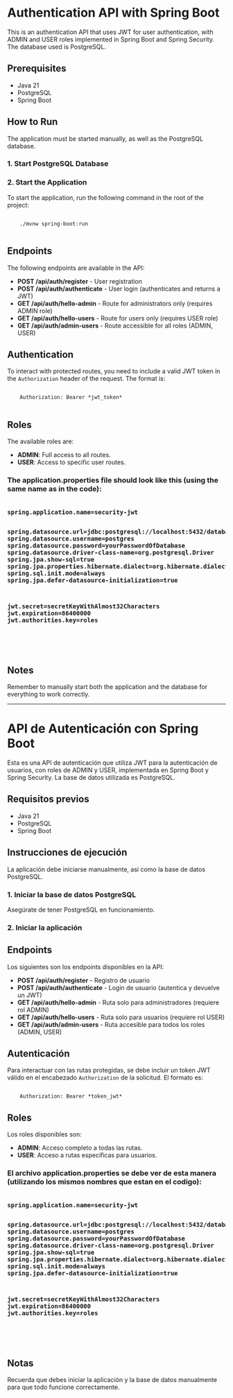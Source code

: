 <h1>Authentication API with Spring Boot</h1>
    <p>This is an authentication API that uses JWT for user authentication, with ADMIN and USER roles implemented in Spring Boot and Spring Security. The database used is PostgreSQL.</p>

   <h2>Prerequisites</h2>
    <ul>
        <li>Java 21</li>
        <li>PostgreSQL</li>
        <li>Spring Boot</li>
    </ul>

   <h2>How to Run</h2>
   <p>The application must be started manually, as well as the PostgreSQL database.</p>
    <h3>1. Start PostgreSQL Database</h3>
   <h3>2. Start the Application</h3>
    <p>To start the application, run the following command in the root of the project:</p>
    <pre><code>
    ./mvnw spring-boot:run
    </code></pre>

   <h2>Endpoints</h2>
    <p>The following endpoints are available in the API:</p>
    <ul>
        <li><strong>POST /api/auth/register</strong> - User registration</li>
        <li><strong>POST /api/auth/authenticate</strong> - User login (authenticates and returns a JWT)</li>
        <li><strong>GET /api/auth/hello-admin</strong> - Route for administrators only (requires ADMIN role)</li>
        <li><strong>GET /api/auth/hello-users</strong> - Route for users only (requires USER role)</li>
        <li><strong>GET /api/auth/admin-users</strong> - Route accessible for all roles (ADMIN, USER)</li>
    </ul>

   <h2>Authentication</h2>
    <p>To interact with protected routes, you need to include a valid JWT token in the <code>Authorization</code> header of the request. The format is:</p>
    <pre><code>
    Authorization: Bearer *jwt_token*
    </code></pre>

   <h2>Roles</h2>
    <p>The available roles are:</p>
    <ul>
        <li><strong>ADMIN</strong>: Full access to all routes.</li>
        <li><strong>USER</strong>: Access to specific user routes.</li>
    </ul>

  <h3>
    The application.properties file should look like this (using the same name as in the code):
    <pre>
      <code>
spring.application.name=security-jwt

spring.datasource.url=jdbc:postgresql://localhost:5432/databasename
spring.datasource.username=postgres
spring.datasource.password=yourPasswordOfDatabase
spring.datasource.driver-class-name=org.postgresql.Driver
spring.jpa.show-sql=true
spring.jpa.properties.hibernate.dialect=org.hibernate.dialect.PostgreSQLDialect
spring.sql.init.mode=always
spring.jpa.defer-datasource-initialization=true

jwt.secret=secretKeyWithAlmost32Characters
jwt.expiration=86400000
jwt.authorities.key=roles

  </code>
    </pre>
  </h3>


   <h2>Notes</h2>
    <p>Remember to manually start both the application and the database for everything to work correctly.</p>

   <!-- Spanish Version -->
  <hr>
    <h1>API de Autenticación con Spring Boot</h1>
    <p>Esta es una API de autenticación que utiliza JWT para la autenticación de usuarios, con roles de ADMIN y USER, implementada en Spring Boot y Spring Security. La base de datos utilizada es PostgreSQL.</p>

  <h2>Requisitos previos</h2>
    <ul>
        <li>Java 21</li>
        <li>PostgreSQL</li>
        <li>Spring Boot</li>
    </ul>

  <h2>Instrucciones de ejecución</h2>
    <p>La aplicación debe iniciarse manualmente, así como la base de datos PostgreSQL.</p>
    <h3>1. Iniciar la base de datos PostgreSQL</h3>
    <p>Asegúrate de tener PostgreSQL en funcionamiento.</p>
    <h3>2. Iniciar la aplicación</h3>

<h2>Endpoints</h2>
    <p>Los siguientes son los endpoints disponibles en la API:</p>
    <ul>
        <li><strong>POST /api/auth/register</strong> - Registro de usuario</li>
        <li><strong>POST /api/auth/authenticate</strong> - Login de usuario (autentica y devuelve un JWT)</li>
        <li><strong>GET /api/auth/hello-admin</strong> - Ruta solo para administradores (requiere rol ADMIN)</li>
        <li><strong>GET /api/auth/hello-users</strong> - Ruta solo para usuarios (requiere rol USER)</li>
        <li><strong>GET /api/auth/admin-users</strong> - Ruta accesible para todos los roles (ADMIN, USER)</li>
</ul>

<h2>Autenticación</h2>
    <p>Para interactuar con las rutas protegidas, se debe incluir un token JWT válido en el encabezado <code>Authorization</code> de la solicitud. El formato es:</p>
    <pre><code>
    Authorization: Bearer *token_jwt*
</code></pre>

<h2>Roles</h2>
    <p>Los roles disponibles son:</p>
<ul>
        <li><strong>ADMIN</strong>: Acceso completo a todas las rutas.</li>
        <li><strong>USER</strong>: Acceso a rutas específicas para usuarios.</li>
    </ul>

  <h3>
    El archivo application.properties se debe ver de esta manera (utilizando los mismos nombres que estan en el codigo):
    <pre>
      <code>
spring.application.name=security-jwt

spring.datasource.url=jdbc:postgresql://localhost:5432/databasename
spring.datasource.username=postgres
spring.datasource.password=yourPasswordOfDatabase
spring.datasource.driver-class-name=org.postgresql.Driver
spring.jpa.show-sql=true
spring.jpa.properties.hibernate.dialect=org.hibernate.dialect.PostgreSQLDialect
spring.sql.init.mode=always
spring.jpa.defer-datasource-initialization=true

jwt.secret=secretKeyWithAlmost32Characters
jwt.expiration=86400000
jwt.authorities.key=roles

  </code>
    </pre>
  </h3>

<h2>Notas</h2>
<p>Recuerda que debes iniciar la aplicación y la base de datos manualmente para que todo funcione correctamente.</p>
